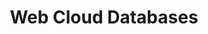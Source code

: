 ---
title: Web Cloud Databases
slug: clouddb
excerpt: Cree bases de datos en pocos clics. OVHcloud se encarga del resto
order: 04
sections: Primeros pasos, Configuración, Recursos técnicos
---